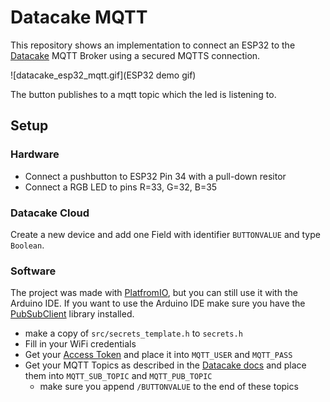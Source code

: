 # Datacake MQTT

This repository shows an implementation to connect an ESP32 to the [Datacake](https://datacake.co/) MQTT Broker using a secured MQTTS connection.

![datacake_esp32_mqtt.gif](ESP32 demo gif)

The button publishes to a mqtt topic which the led is listening to.

## Setup
### Hardware
- Connect a pushbutton to ESP32 Pin 34 with a pull-down resitor
- Connect a RGB LED to pins R=33, G=32, B=35

### Datacake Cloud
Create a new device and add one Field with identifier `BUTTONVALUE` and type `Boolean`.

### Software
The project was made with [PlatfromIO](https://platformio.org/), but you can still use it with the Arduino IDE. If you want to use the Arduino IDE make sure you have the [PubSubClient](https://github.com/knolleary/pubsubclient/) library installed.
- make a copy of `src/secrets_template.h` to `secrets.h`
- Fill in your WiFi credentials
- Get your [Access Token](https://docs.datacake.de/mqtt/mqtt) and place it into `MQTT_USER` and `MQTT_PASS`
- Get your MQTT Topics as described in the [Datacake docs](https://docs.datacake.de/mqtt/mqtt#topic-structure) and place them into `MQTT_SUB_TOPIC` and `MQTT_PUB_TOPIC`
  - make sure you append `/BUTTONVALUE` to the end of these topics
